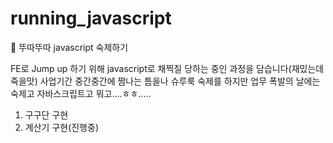 # running_javascript
📖 뚜따뚜따 javascript 숙제하기

FE로 Jump up 하기 위해 javascript로 채찍질 당하는 중인 과정을 담습니다(재밌는데 죽을맛)
사업기간 중간중간에 짬나는 틈을나 슈루룩 숙제를 하지만 업무 폭발의 날에는 숙제고 자바스크립트고 뭐고....ㅎㅎ.....

1. 구구단 구현
2. 계산기 구현(진행중)
